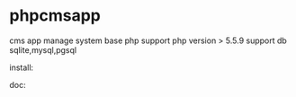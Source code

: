 # phpcmsapp
cms app manage system base php
support php version > 5.5.9
support db sqlite,mysql,pgsql


install:


doc:

